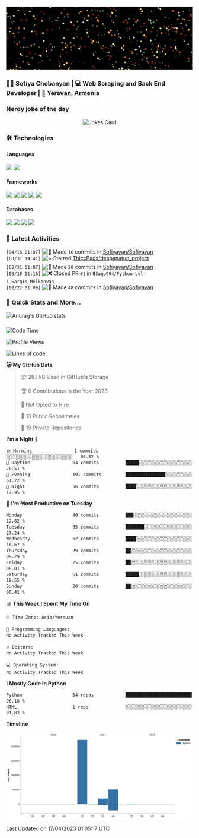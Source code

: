 <p align="center">
  <img src="images/github.gif" alt="Hello, I am Sofiya" />
</p>

<h3> 👩‍💻 Sofiya Chobanyan | 💻 Web Scraping and Back End Developer | 📍 Yerevan, Armenia </h3>


### Nerdy joke of the day

<p align="center">
<img src="https://readme-jokes.vercel.app/api?theme=tokyonight" alt="Jokes Card" />
</p>

### 🛠️ Technologies

#### Languages

<code><img height="30" src="https://img.shields.io/badge/python-3670A0?style=for-the-badge&logo=python&logoColor=ffdd54"></code>
<code><img height="30" src="https://img.shields.io/badge/c++-%2300599C.svg?style=for-the-badge&logo=c%2B%2B&logoColor=white"></code>

#### Frameworks

<code><img height="30" src="https://img.shields.io/badge/django-%23092E20.svg?style=for-the-badge&logo=django&logoColor=white"></code>
<code><img height="30" src="https://img.shields.io/badge/DJANGO-REST-ff1709?style=for-the-badge&logo=django&logoColor=white&color=ff1709&labelColor=gray"></code>
<code><img height="30" src="https://img.shields.io/badge/flask-%23000.svg?style=for-the-badge&logo=flask&logoColor=white"></code>
<code><img height="30" src="https://img.shields.io/badge/-Selenium-brightgreen"></code>
<code><img height="30" src="https://img.shields.io/badge/-Scrapy-green"></code>

#### Databases

<code><img height="30" src="https://img.shields.io/badge/postgres-%23316192.svg?style=for-the-badge&logo=postgresql&logoColor=white"></code>
<code><img height="30" src="https://img.shields.io/badge/sqlite-%2307405e.svg?style=for-the-badge&logo=sqlite&logoColor=white"></code>
<code><img height="30" src="https://img.shields.io/badge/MongoDB-%234ea94b.svg?style=for-the-badge&logo=mongodb&logoColor=white"></code>
<code><img height="30" src="https://img.shields.io/badge/redis-%23DD0031.svg?style=for-the-badge&logo=redis&logoColor=white"></code>


### 💫 Latest Activities

<!--START_SECTION:activity-->
`[04/16 01:07]` <img alt="📝" src="https://github.com/cheesits456/github-activity-readme/raw/master/icons/commit.png" align="top" height="18"> Made `16` commits in [Sofiyayan/Sofiyayan](https://github.com/Sofiyayan/Sofiyayan)  
`[03/31 14:41]` <img alt="⭐" src="https://github.com/cheesits456/github-activity-readme/raw/master/icons/star.png" align="top" height="18"> Starred [ThiccPadx/despanatun_project](https://github.com/ThiccPadx/despanatun_project)  
`[03/31 01:07]` <img alt="📝" src="https://github.com/cheesits456/github-activity-readme/raw/master/icons/commit.png" align="top" height="18"> Made `20` commits in [Sofiyayan/Sofiyayan](https://github.com/Sofiyayan/Sofiyayan)  
`[03/10 11:16]` <img alt="❌" src="https://github.com/cheesits456/github-activity-readme/raw/master/icons/pr-close.png" align="top" height="18"> Closed PR `#1` in <span title="Private Repo">`🔒Saqo994/Python-Lvl-1_Sargis_Melkonyan`</span>  
`[02/22 01:09]` <img alt="📝" src="https://github.com/cheesits456/github-activity-readme/raw/master/icons/commit.png" align="top" height="18"> Made `48` commits in [Sofiyayan/Sofiyayan](https://github.com/Sofiyayan/Sofiyayan)  

</details>
<!--END_SECTION:activity-->


### 🚀 Quick Stats and More...

![Anurag's GitHub stats](https://github-readme-stats.vercel.app/api?username=Sofiyayan&show_icons=true&theme=tokyonight)


### 
<!--START_SECTION:waka-->
![Code Time](http://img.shields.io/badge/Code%20Time-391%20hrs%2027%20mins-blue)

![Profile Views](http://img.shields.io/badge/Profile%20Views-0-blue)

![Lines of code](https://img.shields.io/badge/From%20Hello%20World%20I%27ve%20Written-291.2%20thousand%20lines%20of%20code-blue)

**🐱 My GitHub Data** 

> 📦 28.1 kB Used in GitHub's Storage 
 > 
> 🏆 0 Contributions in the Year 2023
 > 
> 🚫 Not Opted to Hire
 > 
> 📜 13 Public Repositories 
 > 
> 🔑 19 Private Repositories 
 > 
**I'm a Night 🦉** 

```text
🌞 Morning                1 commits           ░░░░░░░░░░░░░░░░░░░░░░░░░   00.32 % 
🌆 Daytime                64 commits          █████░░░░░░░░░░░░░░░░░░░░   20.51 % 
🌃 Evening                191 commits         ███████████████░░░░░░░░░░   61.22 % 
🌙 Night                  56 commits          ████░░░░░░░░░░░░░░░░░░░░░   17.95 % 
```
📅 **I'm Most Productive on Tuesday** 

```text
Monday                   40 commits          ███░░░░░░░░░░░░░░░░░░░░░░   12.82 % 
Tuesday                  85 commits          ███████░░░░░░░░░░░░░░░░░░   27.24 % 
Wednesday                52 commits          ████░░░░░░░░░░░░░░░░░░░░░   16.67 % 
Thursday                 29 commits          ██░░░░░░░░░░░░░░░░░░░░░░░   09.29 % 
Friday                   25 commits          ██░░░░░░░░░░░░░░░░░░░░░░░   08.01 % 
Saturday                 61 commits          █████░░░░░░░░░░░░░░░░░░░░   19.55 % 
Sunday                   20 commits          ██░░░░░░░░░░░░░░░░░░░░░░░   06.41 % 
```


📊 **This Week I Spent My Time On** 

```text
🕑︎ Time Zone: Asia/Yerevan

💬 Programming Languages: 
No Activity Tracked This Week

🔥 Editors: 
No Activity Tracked This Week

💻 Operating System: 
No Activity Tracked This Week
```

**I Mostly Code in Python** 

```text
Python                   54 repos            █████████████████████████   98.18 % 
HTML                     1 repo              ░░░░░░░░░░░░░░░░░░░░░░░░░   01.82 % 
```



**Timeline**

![Lines of Code chart](https://raw.githubusercontent.com/Sofiyayan/Sofiyayan/master/assets/bar_graph.png)


 Last Updated on 17/04/2023 01:05:17 UTC
<!--END_SECTION:waka-->


<!--
**Sofiyayan/Sofiyayan** is a ✨ _special_ ✨ repository because its `README.md` (this file) appears on your GitHub profile.

Here are some ideas to get you started:

- 🔭 I’m currently working on ...
- 🌱 I’m currently learning ...
- 👯 I’m looking to collaborate on ...
- 🤔 I’m looking for help with ...
- 💬 Ask me about ...
- 📫 How to reach me: ...
- 😄 Pronouns: ...
- ⚡ Fun fact: ...
-->
